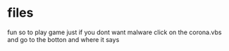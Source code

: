 # files
fun
so to play game just if you dont want malware click on the corona.vbs and go to the botton and where it says 
